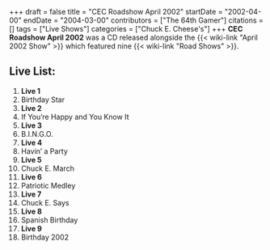 +++
draft = false
title = "CEC Roadshow April 2002"
startDate = "2002-04-00"
endDate = "2004-03-00"
contributors = ["The 64th Gamer"]
citations = []
tags = ["Live Shows"]
categories = ["Chuck E. Cheese's"]
+++
**CEC Roadshow April 2002** was a CD released alongside the {{< wiki-link "April 2002 Show" >}} which featured nine {{< wiki-link "Road Shows" >}}.

## Live List:

1. **Live 1**
1. Birthday Star
2. **Live 2**
1. If You’re Happy and You Know It
3. **Live 3**
1. B.I.N.G.O.
4. **Live 4**
1. Havin’ a Party
5. **Live 5**
1. Chuck E. March
6. **Live 6**
1. Patriotic Medley
7. **Live 7**
1. Chuck E. Says
8. **Live 8**
1. Spanish Birthday
9. **Live 9**
1. Birthday 2002
